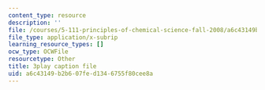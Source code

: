 ```yaml
---
content_type: resource
description: ''
file: /courses/5-111-principles-of-chemical-science-fall-2008/a6c43149b2b607fed1346755f80cee8a_oQ-qDHADAaM.srt
file_type: application/x-subrip
learning_resource_types: []
ocw_type: OCWFile
resourcetype: Other
title: 3play caption file
uid: a6c43149-b2b6-07fe-d134-6755f80cee8a
---
```

